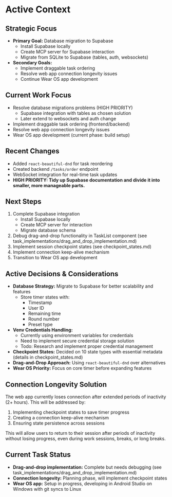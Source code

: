 # Active Context

## Strategic Focus

-   **Primary Goal:** Database migration to Supabase
    -   Install Supabase locally
    -   Create MCP server for Supabase interaction
    -   Migrate from SQLite to Supabase (tables, auth, websockets)
-   **Secondary Goals:**
    -   Implement draggable task ordering
    -   Resolve web app connection longevity issues
    -   Continue Wear OS app development

## Current Work Focus

-   Resolve database migrations problems (HIGH PRIORITY)
    -   Supabase integration with tables as chosen solution
    -   Later extend to websockets and auth change
-   Implement draggable task ordering (frontend/backend)
-   Resolve web app connection longevity issues
-   Wear OS app development (current phase: build setup)

## Recent Changes

-   Added `react-beautiful-dnd` for task reordering
-   Created backend `/tasks/order` endpoint
-   WebSocket integration for real-time task updates
-   **HIGH PRIORITY: Tidy up Supabase documentation and divide it into smaller, more manageable parts.**

## Next Steps

1.  Complete Supabase integration
    -   Install Supabase locally
    -   Create MCP server for interaction
    -   Migrate database schema
2.  Debug drag-and-drop functionality in TaskList component (see task_implementations/drag_and_drop_implementation.md)
3.  Implement session checkpoint states (see checkpoint_states.md)
4.  Implement connection keep-alive mechanism
5.  Transition to Wear OS app development

## Active Decisions & Considerations

-   **Database Strategy:** Migrate to Supabase for better scalability and features
    -   Store timer states with:
        -   Timestamp
        -   User ID
        -   Remaining time
        -   Round number
        -   Preset type
-   **Venv Credentials Handling:**
    -   Currently using environment variables for credentials
    -   Need to implement secure credential storage solution
    -   Todo: Research and implement proper credential management
-   **Checkpoint States:** Decided on 10 state types with essential metadata (details in checkpoint_states.md)
-   **Drag-and-Drop Approach:** Using `react-beautiful-dnd` over alternatives
-   **Wear OS Priority:** Focus on core timer before expanding features

## Connection Longevity Solution

The web app currently loses connection after extended periods of inactivity (2+ hours). This will be addressed by:

1.  Implementing checkpoint states to save timer progress
2.  Creating a connection keep-alive mechanism
3.  Ensuring state persistence across sessions

This will allow users to return to their session after periods of inactivity without losing progress, even during work sessions, breaks, or long breaks.

## Current Task Status

-   **Drag-and-drop implementation:** Complete but needs debugging (see task_implementations/drag_and_drop_implementation.md)
-   **Connection longevity:** Planning phase, will implement checkpoint states
-   **Wear OS app:** Setup in progress, developing in Android Studio on Windows with git syncs to Linux
